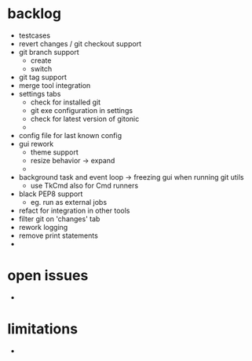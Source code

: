 
# backlog

- testcases
- revert changes / git checkout support
- git branch support
  - create
  - switch
- git tag support
- merge tool integration
- settings tabs
  - check for installed git
  - git exe configuration in settings
  - check for latest version of gitonic
  - 
- config file for last known config
- gui rework
  - theme support
  - resize behavior -> expand
  - 
- background task and event loop -> freezing gui when running git utils
  - use TkCmd also for Cmd runners
- black PEP8 support
  - eg. run as external jobs
- refact for integration in other tools
- filter git on 'changes' tab
- rework logging
- remove print statements
- 


# open issues

- 


# limitations

- 


